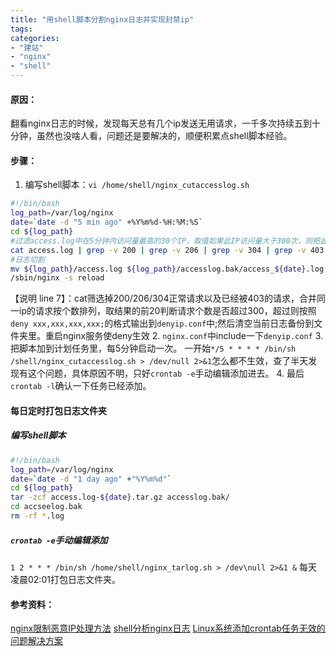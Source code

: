 ```yaml
---
title: "用shell脚本分割nginx日志并实现封禁ip"
tags: 
categories: 
- "建站"
- "nginx"
- "shell"
---
```


#### 原因：
翻看nginx日志的时候，发现每天总有几个ip发送无用请求，一千多次持续五到十分钟，虽然也没啥人看，问题还是要解决的，顺便积累点shell脚本经验。

#### 步骤：
1. 编写shell脚本：`vi /home/shell/nginx_cutaccesslog.sh`
``` BASH
#!/bin/bash
log_path=/var/log/nginx
date=`date -d "5 min ago" +%Y%m%d-%H:%M:%S`
cd ${log_path}
#过滤access.log中在5分钟内访问量最高的30个IP，取值如果此IP访问量大于300次，则把此IP放入黑名单
cat access.log | grep -v 200 | grep -v 206 | grep -v 304 | grep -v 403 | awk '{print $1}' | sort | uniq -c | sort -rn | head -20 | awk '{if($1>300) print "deny " $2";"}' >> /etc/nginx/conf.d/denyip.conf
#日志切割
mv ${log_path}/access.log ${log_path}/accesslog.bak/access_${date}.log
/sbin/nginx -s reload
```
【说明 line 7】：cat筛选掉200/206/304正常请求以及已经被403的请求，合并同一ip的请求按个数排列，取结果的前20判断请求个数是否超过300，超过则按照`deny xxx,xxx,xxx,xxx;`的格式输出到`denyip.conf`中;然后清空当前日志备份到文件夹里。重启nginx服务使deny生效
2. `nginx.conf`中include一下`denyip.conf`
3. 把脚本加到计划任务里，每5分钟启动一次。
	一开始`*/5 * * * * /bin/sh /shell/nginx_cutaccesslog.sh > /dev/null 2>&1`怎么都不生效，查了半天发现有这个问题，具体原因不明，只好`crontab -e`手动编辑添加进去。
4. 最后`crontab -l`确认一下任务已经添加。


#### 每日定时打包日志文件夹
##### 编写shell脚本
``` BASH
#!/bin/bash
log_path=/var/log/nginx
date=`date -d "1 day ago" +"%Y%m%d"`
cd ${log_path}
tar -zcf access.log-${date}.tar.gz accesslog.bak/
cd accseelog.bak
rm -rf *.log
```

##### `crontab -e`手动编辑添加
`1 2 * * * /bin/sh /home/shell/nginx_tarlog.sh > /dev\null 2>&1 &`
每天凌晨02:01打包日志文件夹。


#### 参考资料：
[nginx限制恶意IP处理方法](https://www.cnblogs.com/uvwill/p/10795821.html)
[shell分析nginx日志](https://blog.csdn.net/huapeng_guo/article/details/84986136)
[Linux系统添加crontab任务无效的问题解决方案](https://blog.csdn.net/diyiday/article/details/80887502)